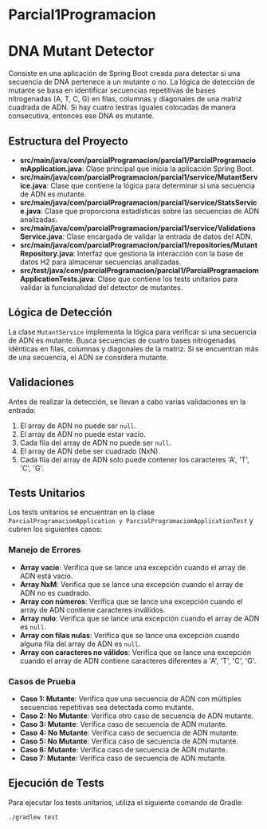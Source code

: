 # Parcial1Programacion
 
# DNA Mutant Detector

Consiste en una aplicación de Spring Boot creada para detectar si una secuencia de DNA pertenece a un mutante o no. La lógica de detección de mutante se basa en identificar secuencias repetitivas de bases nitrogenadas (A, T, C, G) en filas, columnas y diagonales de una matriz cuadrada de ADN. Si hay cuatro lestras iguales colocadas de manera consecutiva, entonces ese DNA es mutante. 

## Estructura del Proyecto

- **src/main/java/com/parcialProgramacion/parcial1/ParcialProgramaciomApplication.java**: Clase principal que inicia la aplicación Spring Boot.
- **src/main/java/com/parcialProgramacion/parcial1/service/MutantService.java**: Clase que contiene la lógica para determinar si una secuencia de ADN es mutante.
- **src/main/java/com/parcialProgramacion/parcial1/service/StatsService.java**: Clase que proporciona estadísticas sobre las secuencias de ADN analizadas.
- **src/main/java/com/parcialProgramacion/parcial1/service/ValidationsService.java**: Clase encargada de validar la entrada de datos del ADN.
- **src/main/java/com/parcialProgramacion/parcial1/repositories/MutantRepository.java**: Interfaz que gestiona la interacción con la base de datos H2 para almacenar secuencias analizadas.
- **src/test/java/com/parcialProgramacion/parcial1/ParcialProgramaciomApplicationTests.java**: Clase que contiene los tests unitarios para validar la funcionalidad del detector de mutantes.

## Lógica de Detección

La clase `MutantService` implementa la lógica para verificar si una secuencia de ADN es mutante. Busca secuencias de cuatro bases nitrogenadas idénticas en filas, columnas y diagonales de la matriz. Si se encuentran más de una secuencia, el ADN se considera mutante.

## Validaciones

Antes de realizar la detección, se llevan a cabo varias validaciones en la entrada:

1. El array de ADN no puede ser `null`.
2. El array de ADN no puede estar vacío.
3. Cada fila del array de ADN no puede ser `null`.
4. El array de ADN debe ser cuadrado (NxN).
5. Cada fila del array de ADN solo puede contener los caracteres 'A', 'T', 'C', 'G'.

## Tests Unitarios

Los tests unitarios se encuentran en la clase `ParcialProgramaciomApplication y ParcialProgramaciomApplicationTest` y cubren los siguientes casos:

### Manejo de Errores

- **Array vacío**: Verifica que se lance una excepción cuando el array de ADN está vacío.
- **Array NxM**: Verifica que se lance una excepción cuando el array de ADN no es cuadrado.
- **Array con números**: Verifica que se lance una excepción cuando el array de ADN contiene caracteres inválidos.
- **Array nulo**: Verifica que se lance una excepción cuando el array de ADN es `null`.
- **Array con filas nulas**: Verifica que se lance una excepción cuando alguna fila del array de ADN es `null`.
- **Array con caracteres no válidos**: Verifica que se lance una excepción cuando el array de ADN contiene caracteres diferentes a 'A', 'T', 'C', 'G'.

### Casos de Prueba

- **Caso 1: Mutante**: Verifica que una secuencia de ADN con múltiples secuencias repetitivas sea detectada como mutante.
- **Caso 2: No Mutante**: Verifica otro caso de secuencia de ADN mutante.
- **Caso 3: Mutante**: Verifica caso de secuencia de ADN mutante.
- **Caso 4: No Mutante**: Verifica caso de secuencia de ADN mutante.
- **Caso 5: No Mutante**: Verifica caso de secuencia de ADN mutante.
- **Caso 6: Mutante**: Verifica caso de secuencia de ADN mutante.
- **Caso 7: Mutante**: Verifica caso de secuencia de ADN mutante.

## Ejecución de Tests

Para ejecutar los tests unitarios, utiliza el siguiente comando de Gradle:

```bash
./gradlew test
